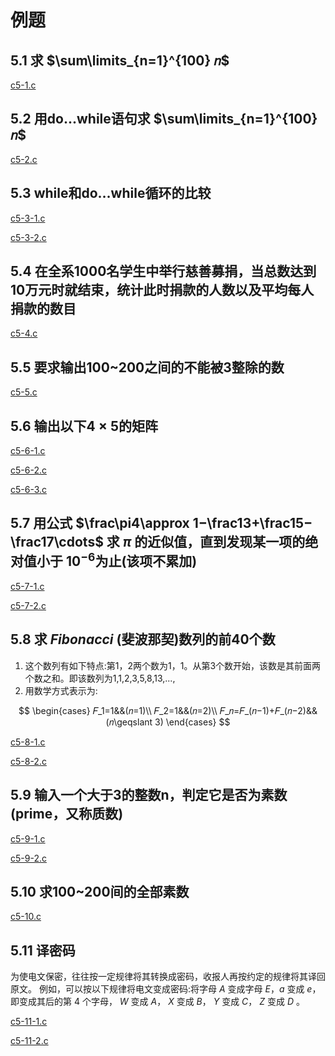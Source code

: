 # 例题

## 5.1 求 $\sum\limits_{n=1}^{100} 𝑛$

[c5-1.c](c5-1.c)

## 5.2 用do...while语句求 $\sum\limits_{n=1}^{100}𝑛$

[c5-2.c](c5-2.c)

## 5.3 while和do…while循环的比较

[c5-3-1.c](c5-3-1.c)

[c5-3-2.c](c5-3-2.c)

## 5.4 在全系1000名学生中举行慈善募捐，当总数达到10万元时就结束，统计此时捐款的人数以及平均每人捐款的数目

[c5-4.c](c5-4.c)

## 5.5 要求输出100~200之间的不能被3整除的数

[c5-5.c](c5-5.c)

## 5.6 输出以下4 $\times$ 5的矩阵

[c5-6-1.c](c5-6-1.c)

[c5-6-2.c](c5-6-2.c)

[c5-6-3.c](c5-6-3.c)

## 5.7 用公式 $\frac\pi4\approx 1−\frac13+\frac15−\frac17\cdots$ 求 $\pi$ 的近似值，直到发现某一项的绝对值小于 $10^{-6}$为止(该项不累加)

[c5-7-1.c](c5-7-1.c)

[c5-7-2.c](c5-7-2.c)

## 5.8 求 $Fibonacci$ (斐波那契)数列的前40个数

1. 这个数列有如下特点:第1，2两个数为1，1。从第3个数开始，该数是其前面两个数之和。即该数列为1,1,2,3,5,8,13,...,
2. 用数学方式表示为:

$$
\begin{cases}
𝐹_1=1&&(𝑛=1)\\
𝐹_2=1&&(𝑛=2)\\
𝐹_𝑛=𝐹_(𝑛−1)+𝐹_(𝑛−2)&&(𝑛\geqslant 3)
\end{cases}
$$

[c5-8-1.c](c5-8-1.c)

[c5-8-2.c](c5-8-2.c)

## 5.9 输入一个大于3的整数n，判定它是否为素数(prime，又称质数)

[c5-9-1.c](c5-9-1.c)

[c5-9-2.c](c5-9-2.c)

## 5.10 求100~200间的全部素数

[c5-10.c](c5-10.c)

## 5.11 译密码

为使电文保密，往往按一定规律将其转换成密码，收报人再按约定的规律将其译回原文。
例如，可以按以下规律将电文变成密码:将字母 $A$ 变成字母 $E$，$a$ 变成 $e$，
即变成其后的第 $4$ 个字母， $W$ 变成 $A$， $X$ 变成 $B$， $Y$ 变成 $C$， $Z$ 变成 $D$ 。

[c5-11-1.c](c5-11-1.c)

[c5-11-2.c](c5-11-2.c)
